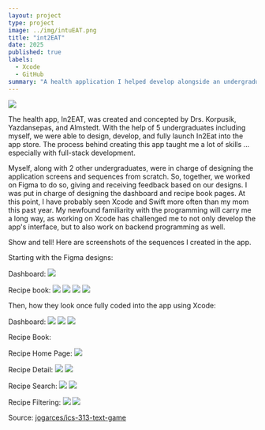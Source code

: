 ```yaml
---
layout: project
type: project
image: ../img/intuEAT.png
title: "int2EAT"
date: 2025
published: true
labels:
  - Xcode
  - GitHub
summary: "A health application I helped develop alongside an undergraduate team of 5 and 3 professors."
---
```


<img class="img-fluid" src="../img/intuEAT.png">

The health app, In2EAT, was created and concepted by Drs. Korpusik, Yazdansepas, and Almstedt. With the help of 5 undergraduates including myself, we were able to design, develop, and fully launch In2Eat into the app store. The process behind creating this app taught me a lot of skills ... especially with full-stack development. 

Myself, along with 2 other undergraduates, were in charge of designing the application screens and sequences from scratch. So, together, we worked on Figma to do so, giving and receiving feedback based on our designs. I was put in charge of designing the dashboard and recipe book pages. At this point, I have probably seen Xcode and Swift more often than my mom this past year. My newfound familiarity with the programming will carry me a long way, as working on Xcode has challenged me to not only develop the app's interface, but to also work on backend programming as well.

Show and tell! Here are screenshots of the sequences I created in the app. 

Starting with the Figma designs:

Dashboard:
<img class="img-fluid" src="../img/In2Eat_Figma/in2Eat_Figma/DASHBOARD.png">

Recipe book:
<img class="img-fluid" src="../img/In2Eat_Figma/in2Eat_Figma/RECIPEBOOKF.png">
<img class="img-fluid" src="../img/In2Eat_Figma/in2Eat_Figma/RECIPEBOOKFAV_SEARCH.png">
<img class="img-fluid" src="../img/In2Eat_Figma/in2Eat_Figma/RECIPEFILTER.png">
<img class="img-fluid" src="../img/In2Eat_Figma/in2Eat_Figma/RECIPESEARCH_DETAIL.png">

Then, how they look once fully coded into the app using Xcode:

Dashboard:
<img class="img-fluid" src="/Users/cat/Desktop/catportfoliosite/catbarnes.github.io/img/intuEAT SCs copy/in2Eat App/DASHBOARD_BOTTOM.png">
<img class="img-fluid" src="/Users/cat/Desktop/catportfoliosite/catbarnes.github.io/img/intuEAT SCs copy/in2Eat App/DASHBOARD_TOP.png">
<img class="img-fluid" src="/Users/cat/Desktop/catportfoliosite/catbarnes.github.io/img/intuEAT SCs copy/in2Eat App/DASHBOARDPIECHART.png">

Recipe Book:

Recipe Home Page:
<img class="img-fluid" src="/Users/cat/Desktop/catportfoliosite/catbarnes.github.io/img/intuEAT SCs copy/in2Eat App/RECIPEBOOKHOME.png">

Recipe Detail:
<img class="img-fluid" src="/Users/cat/Desktop/catportfoliosite/catbarnes.github.io/img/intuEAT SCs copy/in2Eat App/RECIPEDETAIL_TOP.png">
<img class="img-fluid" src="/Users/cat/Desktop/catportfoliosite/catbarnes.github.io/img/intuEAT SCs copy/in2Eat App/RECIPEDETAIL_BOTTOM.png">

Recipe Search:
<img class="img-fluid" src="/Users/cat/Desktop/catportfoliosite/catbarnes.github.io/img/intuEAT SCs copy/in2Eat App/RECIPESEARCH.png">
<img class="img-fluid" src="/Users/cat/Desktop/catportfoliosite/catbarnes.github.io/img/intuEAT SCs copy/in2Eat App/SEARCHCURRY.png">

Recipe Filtering:
<img class="img-fluid" src="/Users/cat/Desktop/catportfoliosite/catbarnes.github.io/img/intuEAT SCs copy/in2Eat App/FILTEREXPANDED.png">
<img class="img-fluid" src="/Users/cat/Desktop/catportfoliosite/catbarnes.github.io/img/intuEAT SCs copy/in2Eat App/FILTERVIEW.png">

Source: <a href="https://github.com/jogarces/ics-313-text-game"><i class="large github icon "></i>jogarces/ics-313-text-game</a>
